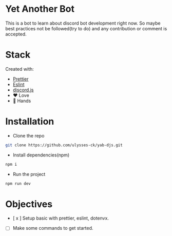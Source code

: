 # **Y**et **A**nother **B**ot
This is a bot to learn about discord bot development right now. So maybe best practices not be followed(try to do) and any contribution or comment is accepted.

# Stack
Created with:
- [Prettier](https://prettier.io/)
- [Eslint](https://eslint.org/)
- [discord.js](https://discord.js.org/)
- ♥ Love
- 🧤 Hands

# Installation
- Clone the repo
```sh
git clone https://github.com/ulysses-ck/yab-djs.git
```
- Install dependencies(npm)
```sh
npm i
```
- Run the project
```sh
npm run dev
```

# Objectives
- [ x ] Setup basic with prettier, eslint, dotenvx.
- [ ] Make some commands to get started.

